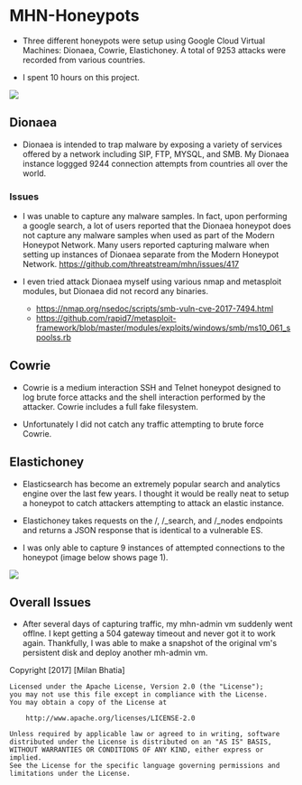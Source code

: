 # MHN-Honeypots
* Three different honeypots were setup using Google Cloud Virtual Machines: Dionaea, Cowrie, Elastichoney. A total of 9253 attacks were recorded from various countries. 

* I spent 10 hours on this project.

<img src="https://github.com/seaunderwater/MHN-Honeypots/blob/master/attack_summary.png" />


## Dionaea
* Dionaea is intended to trap malware by exposing a variety of services offered by a network including SIP, FTP, MYSQL, and SMB. My Dionaea instance loggged 9244 connection attempts from countries all over the world. 

### Issues 
* I was unable to capture any malware samples. In fact, upon performing a google search, a lot of users reported that the Dionaea honeypot does not capture any malware samples when used as part of the Modern Honeypot Network. Many users reported capturing malware when setting up instances of Dionaea separate from the Modern Honeypot Network. 
https://github.com/threatstream/mhn/issues/417

* I even tried attack Dionaea myself using various nmap and metasploit modules, but Dionaea did not record any binaries. 
  - https://nmap.org/nsedoc/scripts/smb-vuln-cve-2017-7494.html
  - https://github.com/rapid7/metasploit-framework/blob/master/modules/exploits/windows/smb/ms10_061_spoolss.rb


## Cowrie
* Cowrie is a medium interaction SSH and Telnet honeypot designed to log brute force attacks and the shell interaction performed by the attacker. Cowrie includes a full fake filesystem. 

* Unfortunately I did not catch any traffic attempting to brute force Cowrie. 

## Elastichoney
* Elasticsearch has become an extremely popular search and analytics engine over the last few years. I thought it would be really neat to setup a honeypot to catch attackers attempting to attack an elastic instance. 

* Elastichoney takes requests on the /, /_search, and /_nodes endpoints and returns a JSON response that is identical to a vulnerable ES. 

* I was only able to capture 9 instances of attempted connections to the honeypot (image below shows page 1). 

<img src="https://github.com/seaunderwater/MHN-Honeypots/blob/master/elastichoney.png" />

## Overall Issues

* After several days of capturing traffic, my mhn-admin vm suddenly went offlne. I kept getting a 504 gateway timeout and never got it to work again. Thankfully, I was able to make a snapshot of the original vm's persistent disk and deploy another mh-admin vm. 

Copyright [2017] [Milan Bhatia]

    Licensed under the Apache License, Version 2.0 (the "License");
    you may not use this file except in compliance with the License.
    You may obtain a copy of the License at

        http://www.apache.org/licenses/LICENSE-2.0

    Unless required by applicable law or agreed to in writing, software
    distributed under the License is distributed on an "AS IS" BASIS,
    WITHOUT WARRANTIES OR CONDITIONS OF ANY KIND, either express or implied.
    See the License for the specific language governing permissions and
    limitations under the License.
